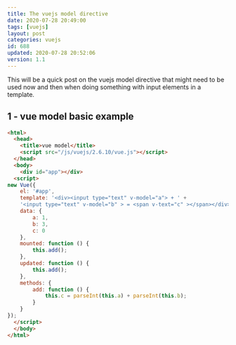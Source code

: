 ```yaml
---
title: The vuejs model directive
date: 2020-07-28 20:49:00
tags: [vuejs]
layout: post
categories: vuejs
id: 688
updated: 2020-07-28 20:52:06
version: 1.1
---
```


This will be a quick post on the vuejs model directive that might need to be used now and then when doing something with input elements in a template.

<!-- more -->

## 1 - vue model basic example

```html
<html>
  <head>
    <title>vue model</title>
    <script src="/js/vuejs/2.6.10/vue.js"></script>
  </head>
  <body>
    <div id="app"></div>
  <script>
new Vue({
    el: '#app',
    template: '<div><input type="text" v-model="a"> + ' +
    '<input type="text" v-model="b" > = <span v-text="c" ></span></div>',
    data: {
        a: 1,
        b: 3,
        c: 0
    },
    mounted: function () {
        this.add();
    },
    updated: function () {
        this.add();
    },
    methods: {
        add: function () {
            this.c = parseInt(this.a) + parseInt(this.b);
        }
    }
});
  </script>
  </body>
</html>
```
